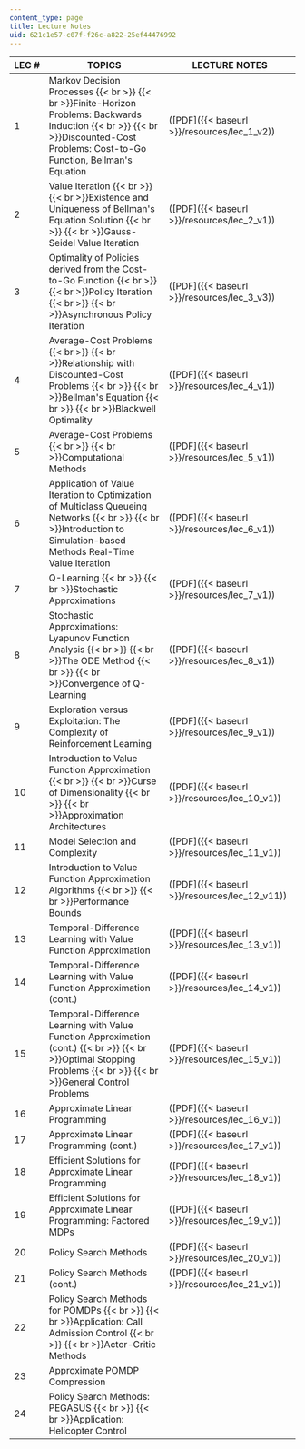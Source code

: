 ```yaml
---
content_type: page
title: Lecture Notes
uid: 621c1e57-c07f-f26c-a822-25ef44476992
---
```


| LEC # | TOPICS | LECTURE NOTES |
| --- | --- | --- |
| 1 | Markov Decision Processes  {{< br >}}  {{< br >}}Finite-Horizon Problems: Backwards Induction  {{< br >}}  {{< br >}}Discounted-Cost Problems: Cost-to-Go Function, Bellman's Equation | ([PDF]({{< baseurl >}}/resources/lec_1_v2)) |
| 2 | Value Iteration  {{< br >}}  {{< br >}}Existence and Uniqueness of Bellman's Equation Solution  {{< br >}}  {{< br >}}Gauss-Seidel Value Iteration | ([PDF]({{< baseurl >}}/resources/lec_2_v1)) |
| 3 | Optimality of Policies derived from the Cost-to-Go Function  {{< br >}}  {{< br >}}Policy Iteration  {{< br >}}  {{< br >}}Asynchronous Policy Iteration | ([PDF]({{< baseurl >}}/resources/lec_3_v3)) |
| 4 | Average-Cost Problems  {{< br >}}  {{< br >}}Relationship with Discounted-Cost Problems  {{< br >}}  {{< br >}}Bellman's Equation  {{< br >}}  {{< br >}}Blackwell Optimality | ([PDF]({{< baseurl >}}/resources/lec_4_v1)) |
| 5 | Average-Cost Problems  {{< br >}}  {{< br >}}Computational Methods | ([PDF]({{< baseurl >}}/resources/lec_5_v1)) |
| 6 | Application of Value Iteration to Optimization of Multiclass Queueing Networks  {{< br >}}  {{< br >}}Introduction to Simulation-based Methods Real-Time Value Iteration | ([PDF]({{< baseurl >}}/resources/lec_6_v1)) |
| 7 | Q-Learning  {{< br >}}  {{< br >}}Stochastic Approximations | ([PDF]({{< baseurl >}}/resources/lec_7_v1)) |
| 8 | Stochastic Approximations: Lyapunov Function Analysis  {{< br >}}  {{< br >}}The ODE Method  {{< br >}}  {{< br >}}Convergence of Q-Learning | ([PDF]({{< baseurl >}}/resources/lec_8_v1)) |
| 9 | Exploration versus Exploitation: The Complexity of Reinforcement Learning | ([PDF]({{< baseurl >}}/resources/lec_9_v1)) |
| 10 | Introduction to Value Function Approximation  {{< br >}}  {{< br >}}Curse of Dimensionality  {{< br >}}  {{< br >}}Approximation Architectures | ([PDF]({{< baseurl >}}/resources/lec_10_v1)) |
| 11 | Model Selection and Complexity | ([PDF]({{< baseurl >}}/resources/lec_11_v1)) |
| 12 | Introduction to Value Function Approximation Algorithms  {{< br >}}  {{< br >}}Performance Bounds | ([PDF]({{< baseurl >}}/resources/lec_12_v11)) |
| 13 | Temporal-Difference Learning with Value Function Approximation | ([PDF]({{< baseurl >}}/resources/lec_13_v1)) |
| 14 | Temporal-Difference Learning with Value Function Approximation (cont.) | ([PDF]({{< baseurl >}}/resources/lec_14_v1)) |
| 15 | Temporal-Difference Learning with Value Function Approximation (cont.)  {{< br >}}  {{< br >}}Optimal Stopping Problems  {{< br >}}  {{< br >}}General Control Problems | ([PDF]({{< baseurl >}}/resources/lec_15_v1)) |
| 16 | Approximate Linear Programming | ([PDF]({{< baseurl >}}/resources/lec_16_v1)) |
| 17 | Approximate Linear Programming (cont.) | ([PDF]({{< baseurl >}}/resources/lec_17_v1)) |
| 18 | Efficient Solutions for Approximate Linear Programming | ([PDF]({{< baseurl >}}/resources/lec_18_v1)) |
| 19 | Efficient Solutions for Approximate Linear Programming: Factored MDPs | ([PDF]({{< baseurl >}}/resources/lec_19_v1)) |
| 20 | Policy Search Methods | ([PDF]({{< baseurl >}}/resources/lec_20_v1)) |
| 21 | Policy Search Methods (cont.) | ([PDF]({{< baseurl >}}/resources/lec_21_v1)) |
| 22 | Policy Search Methods for POMDPs  {{< br >}}  {{< br >}}Application: Call Admission Control  {{< br >}}  {{< br >}}Actor-Critic Methods | &nbsp; |
| 23 | Approximate POMDP Compression | &nbsp; |
| 24 | Policy Search Methods: PEGASUS  {{< br >}}  {{< br >}}Application: Helicopter Control |